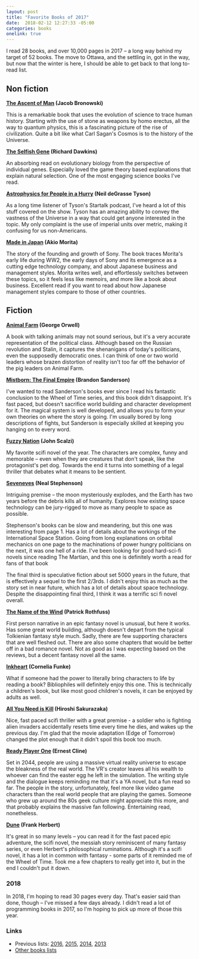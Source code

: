 ```yaml
---
layout: post
title: "Favorite Books of 2017"
date:  2018-02-12 12:27:33 -05:00
categories: books
onelink: true
---
```


I read 28 books, and over 10,000 pages in 2017
&ndash; a long way behind my target of 52 books.
The move to Ottawa, and the settling in, got in the way,
but now that the winter is here,
I should be able to get back
to that long to-read list.

## Non fiction

**[The Ascent of Man](https://amzn.to/2Wgr0Of)
(Jacob Bronowski)**

This is a remarkable book
that uses the evolution of science
to trace human history.
Starting with the use of stone as weapons by homo erectus,
all the way to quantum physics,
this is a fascinating picture of the rise of civilization.
Quite a bit like what Carl Sagan's Cosmos is to the history of the Universe.

**[The Selfish Gene](https://amzn.to/2Mu67dO)
(Richard Dawkins)**

An absorbing read on evolutionary biology
from the perspective of individual genes.
Especially loved the game theory based explanations
that explain natural selection.
One of the most engaging science books I've read.

**[Astrophysics for People in a Hurry](https://amzn.to/2Td8cgS)
(Neil deGrasse Tyson)**

As a long time listener of Tyson's Startalk podcast,
I've heard a lot of this stuff covered on the show.
Tyson has an amazing ability to convey the vastness of the Universe
in a way that could get anyone interested in the topic.
My only complaint is the use of imperial units over metric,
making it confusing for us non-Americans.

**[Made in Japan](https://amzn.to/2Ta7jWc)
(Akio Morita)**

The story of the founding and growth of Sony.
The book traces Morita's early life during WW2,
the early days of Sony and its emergence as a cutting edge technology company,
and about Japanese business and management styles.
Morita writes well, and effortlessly switches between these topics,
so it feels less like memoirs,
and more like a book about business.
Excellent read if you want to read about
how Japanese management styles compare to those of other countries.

## Fiction

**[Animal Farm](https://amzn.to/2MwLJbO)
(George Orwell)**

A book with talking animals may not sound serious,
but it's a very accurate representation of the political class.
Although based on the Russian revolution and Stalin,
it captures the shenanigans of today's politicians,
even the supposedly democratic ones.
I can think of one or two world leaders
whose brazen distortion of reality
isn't too far off the behavior of the pig leaders on Animal Farm.

**[Mistborn: The Final Empire](https://amzn.to/2Mu6lla)
(Brandon Sanderson)**

I've wanted to read Sanderson's books
ever since I read his fantastic conclusion to the Wheel of Time series,
and this book didn't disappoint.
It's fast paced,
but doesn't sacrifice world building and character development for it.
The magical system is well developed,
and allows you to form your own theories
on where the story is going.
I'm usually bored by long descriptions of fights,
but Sanderson is especially skilled
at keeping you hanging on to every word.

**[Fuzzy Nation](https://amzn.to/2MwMsd2)
(John Scalzi)**

My favorite scifi novel of the year.
The characters are complex, funny and memorable
&ndash; even when they are creatures that don't speak,
like the protagonist's pet dog.
Towards the end it turns into something of a legal thriller
that debates what it means to be sentient.

**[Seveneves](https://amzn.to/2Ud3AqZ)
(Neal Stephenson)**

Intriguing premise &ndash;
the moon mysteriously explodes,
and the Earth has two years before the debris kills all of humanity.
Explores how existing space technology can be jury-rigged
to move as many people to space as possible.

Stephenson's books can be slow and meandering,
but this one was interesting from page 1.
Has a lot of details about the workings of the International Space Station.
Going from long explanations on orbital mechanics on one page
to the machinations of power hungry politicians on the next,
it was one hell of a ride.
I've been looking for good hard-sci-fi novels since reading The Martian,
and this one is definitely worth a read for fans of that book

The final third is speculative fiction about set 5000 years in the future,
that is effectively a sequel to the first 2/3rds.
I didn't enjoy this as much as the story set in near future,
which has a lot of details about space technology.
Despite the disappointing final third,
I think it was a terrific sci fi novel overall.

**[The Name of the Wind](https://amzn.to/2MsxfK6)
(Patrick Rothfuss)**

First person narrative in an epic fantasy novel is unusual,
but here it works.
Has some great world building,
although doesn't depart from the typical Tolkienian fantasy style much.
Sadly, there are few supporting characters that are well fleshed out.
There are also some chapters
that would be better off in a bad romance novel.
Not as good as I was expecting based on the reviews,
but a decent fantasy novel all the same.

**[Inkheart](https://amzn.to/2TbXqav)
(Cornelia Funke)**

What if someone had the power
to literally bring characters to life by reading a book?
Bibliophiles will definitely enjoy this one.
This is technically a children's book,
but like most good children's novels,
it can be enjoyed by adults as well.

**[All You Need is Kill](https://amzn.to/2Mw0gVf)
(Hiroshi Sakurazaka)**

Nice, fast paced scifi thriller with a great premise -
a soldier who is fighting alien invaders
accidentally resets time every time he dies,
and wakes up the previous day.
I'm glad that the movie adaptation (Edge of Tomorrow)
changed the plot enough that it didn't spoil this book too much.

**[Ready Player One](https://amzn.to/2Wj9Uzk)
(Ernest Cline)**

Set in 2044, people are using a massive virtual reality universe
to escape the bleakness of the real world.
The VR's creator leaves all his wealth to whoever can find the easter egg
he left in the simulation.
The writing style and the dialogue
keeps reminding me that it's a YA novel, but a fun read so far.
The people in the story, unfortunately,
feel more like video game characters than the real world people
that are playing the games.
Someone who grew up around the 80s geek culture might appreciate this more,
and that probably explains the massive fan following.
Entertaining read, nonetheless.

**[Dune](https://amzn.to/2MtNdDP)
(Frank Herbert)**

It's great in so many levels &ndash;
you can read it for the fast paced epic adventure,
the scifi novel,
the messiah story reminiscent of many fantasy series,
or even Herbert's philosophical ruminations.
Although it's a scifi novel,
it has a lot in common with fantasy -
some parts of it reminded me of the Wheel of Time.
Took me a few chapters to really get into it,
but in the end I couldn't put it down.

### 2018

In 2018,
I'm hoping to read 30 pages every day.
That's easier said than done, though &ndash;
I've missed a few days already.
I didn't read a lot of programming books in 2017,
so I'm hoping to pick up more of those this year.

### Links

- Previous lists:
  [2016](/posts/favorite-books-2016/),
  [2015](/posts/favorite-books-2015/),
  [2014](/posts/favorite-books-2014/),
  [2013](/posts/favorite-books-2013/)
- [Other books lists](/notes/books/)
